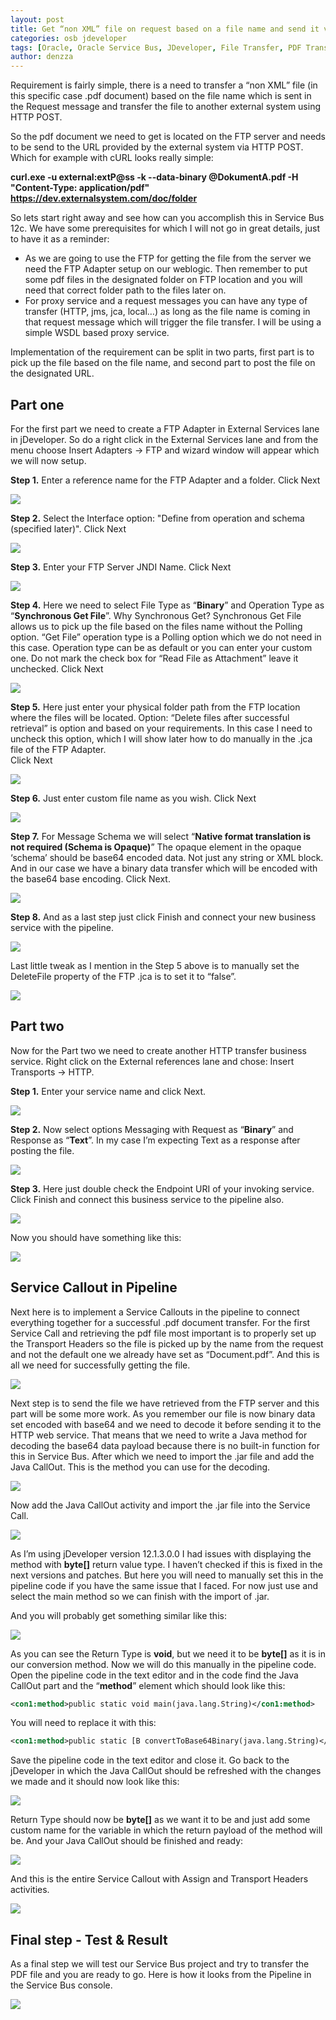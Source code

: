 ```yaml
---
layout: post
title: Get “non XML” file on request based on a file name and send it via HTTP POST with OSB 12c
categories: osb jdeveloper
tags: [Oracle, Oracle Service Bus, JDeveloper, File Transfer, PDF Transfer, Document Transfer by name, OSB 12c]
author: denzza
---
```


Requirement is fairly simple, there is a need to transfer a “non XML” file (in this specific case .pdf document) based on the file name which is sent in the Request message and transfer the file to another external system using HTTP POST. 

So the pdf document we need to get is located on the FTP server and needs to be send to the URL provided by the external system via HTTP POST. 
Which for example with cURL looks really simple:

**curl.exe -u external:extP@ss -k --data-binary @DokumentA.pdf -H "Content-Type: application/pdf" https://dev.externalsystem.com/doc/folder**

So lets start right away and see how can you accomplish this in Service Bus 12c. 
We have some prerequisites for which I will not go in great details, just to have it as a reminder:
 
+	As we are going to use the FTP for getting the file from the server we need the FTP Adapter setup on our weblogic. Then remember to put some pdf files in the designated folder on FTP location and you will need that correct folder path to the files later on. 
+	For proxy service and a request messages you can have any type of transfer (HTTP, jms, jca, local…) as long as the file name is coming in that request message which will trigger the file transfer. I will be using a simple WSDL based proxy service. 

Implementation of the requirement can be split in two parts, first part is to pick up the file based on the file name, and second part to post the file on the designated URL. 

Part one
--------------

For the first part we need to create a FTP Adapter in External Services lane in jDeveloper. So do a right click in the External Services lane and from the menu choose Insert Adapters -> FTP and wizard window will appear which we will now setup.

**Step 1.** Enter a reference name for the FTP Adapter and a folder. Click Next

![](/images/2017-03-27-Get-file-on-request-based-on-a-file-name-and-send-it-via-HTTP-POST-with-OSB-12c/FTPAdapter_1.jpg)


**Step 2.** Select the Interface option: "Define from operation and schema (specified later)". Click Next

![](/images/2017-03-27-Get-file-on-request-based-on-a-file-name-and-send-it-via-HTTP-POST-with-OSB-12c/FTPAdapter_2.jpg)


**Step 3.** Enter your FTP Server JNDI Name. Click Next

![](/images/2017-03-27-Get-file-on-request-based-on-a-file-name-and-send-it-via-HTTP-POST-with-OSB-12c/FTPAdapter_3.jpg)


**Step 4.** Here we need to select File Type as “**Binary**” and Operation Type as “**Synchronous Get File**”. 
Why Synchronous Get? Synchronous Get File allows us to pick up the file based on the files name without the Polling option. 
“Get File” operation type is a Polling option which we do not need in this case. 
Operation type can be as default or you can enter your custom one.
Do not mark the check box for “Read File as Attachment” leave it unchecked.
Click Next

![](/images/2017-03-27-Get-file-on-request-based-on-a-file-name-and-send-it-via-HTTP-POST-with-OSB-12c/FTPAdapter_4.jpg)


**Step 5.** Here just enter your physical folder path from the FTP location where the files will be located. Option: “Delete files after successful retrieval” is option and based on your requirements. In this case I need to uncheck this option, which I will show later how to do manually in the .jca file of the FTP Adapter.  
Click Next

![](/images/2017-03-27-Get-file-on-request-based-on-a-file-name-and-send-it-via-HTTP-POST-with-OSB-12c/FTPAdapter_5.jpg)


**Step 6.** Just enter custom file name as you wish. Click Next

![](/images/2017-03-27-Get-file-on-request-based-on-a-file-name-and-send-it-via-HTTP-POST-with-OSB-12c/FTPAdapter_6.jpg)


**Step 7.** For Message Schema we will select “**Native format translation is not required (Schema is Opaque)**” The opaque element in the opaque ‘schema’ should be base64 encoded data. Not just any string or XML block. And in our case we have a binary data transfer which will be encoded with the base64 base encoding.
Click Next.

![](/images/2017-03-27-Get-file-on-request-based-on-a-file-name-and-send-it-via-HTTP-POST-with-OSB-12c/FTPAdapter_7.jpg)


**Step 8.** And as a last step just click Finish and connect your new business service with the pipeline.

![](/images/2017-03-27-Get-file-on-request-based-on-a-file-name-and-send-it-via-HTTP-POST-with-OSB-12c/FTPAdapter_8.jpg)



Last little tweak as I mention in the Step 5 above is to manually set the DeleteFile property of the FTP .jca is to set it to “false”. 

![](/images/2017-03-27-Get-file-on-request-based-on-a-file-name-and-send-it-via-HTTP-POST-with-OSB-12c/jcaDeletFileProperty.jpg)

Part two
--------------

Now for the Part two we need to create another HTTP transfer business service. Right click on the External references lane and chose: Insert Transports -> HTTP.

**Step 1.** Enter your service name and click Next.

![](/images/2017-03-27-Get-file-on-request-based-on-a-file-name-and-send-it-via-HTTP-POST-with-OSB-12c/SendFilesHTTP_1.jpg)


**Step 2.** Now select options Messaging with Request as “**Binary**” and Response as “**Text**”. In my case I’m expecting Text as a response after posting the file. 

![](/images/2017-03-27-Get-file-on-request-based-on-a-file-name-and-send-it-via-HTTP-POST-with-OSB-12c/SendFilesHTTP_2.jpg)

**Step 3.** Here just double check the Endpoint URI of your invoking service. Click Finish and connect this business service to the pipeline also.

![](/images/2017-03-27-Get-file-on-request-based-on-a-file-name-and-send-it-via-HTTP-POST-with-OSB-12c/SendFilesHTTP_3.jpg)


Now you should have something like this:

![](/images/2017-03-27-Get-file-on-request-based-on-a-file-name-and-send-it-via-HTTP-POST-with-OSB-12c/OSBProject.jpg)


Service Callout in Pipeline
--------------

Next here is to implement a Service Callouts in the pipeline to connect everything together for a successful .pdf document transfer. 
For the first Service Call and retrieving the pdf file most important is to properly set up the Transport Headers so the file is picked up by the name from the request and not the default one we already have set as “Document.pdf”. And this is all we need for successfully getting the file. 

![](/images/2017-03-27-Get-file-on-request-based-on-a-file-name-and-send-it-via-HTTP-POST-with-OSB-12c/TransportHeaders.jpg)



Next step is to send the file we have retrieved from the FTP server and this part will be some more work. As you remember our file is now binary data set encoded with base64 and we need to decode it before sending it to the HTTP web service. That means that we need to write a Java method for decoding the base64 data payload because there is no built-in function for this in Service Bus. After which we need to import the .jar file and add the Java CallOut. This is the method you can use for the decoding.

![](/images/2017-03-27-Get-file-on-request-based-on-a-file-name-and-send-it-via-HTTP-POST-with-OSB-12c/JavaConversionBase64.jpg)


Now add the Java CallOut activity and import the .jar file into the Service Call.

![](/images/2017-03-27-Get-file-on-request-based-on-a-file-name-and-send-it-via-HTTP-POST-with-OSB-12c/JavaConversionjarImport.jpg)

As I’m using jDeveloper version 12.1.3.0.0 I had issues with displaying the method with **byte[]** return value type. I haven’t checked if this is fixed in the next versions and patches. But here you will need to manually set this in the pipeline code if you have the same issue that I faced. For now just use and select the main method so we can finish with the import of .jar.

And you will probably get something similar like this:

![](/images/2017-03-27-Get-file-on-request-based-on-a-file-name-and-send-it-via-HTTP-POST-with-OSB-12c/JavaCallOut_1.jpg)

As you can see the Return Type is **void**, but we need it to be **byte[]** as it is in our conversion method. Now we will do this manually in the pipeline code. Open the pipeline code in the text editor and in the code find the Java CallOut part and the “**method**” element which should look like this:

```xml
<con1:method>public static void main(java.lang.String)</con1:method>
```

You will need to replace it with this:

```xml
<con1:method>public static [B convertToBase64Binary(java.lang.String)</con1:method>
```

Save the pipeline code in the text editor and close it. Go back to the jDeveloper in which the Java CallOut should be refreshed with the changes we made and it should now look like this:

![](/images/2017-03-27-Get-file-on-request-based-on-a-file-name-and-send-it-via-HTTP-POST-with-OSB-12c/JavaCallOut_2.jpg)


Return Type should now be **byte[]** as we want it to be and just add some custom name for the variable in which the return payload of the method will be. And your Java CallOut should be finished and ready:

![](/images/2017-03-27-Get-file-on-request-based-on-a-file-name-and-send-it-via-HTTP-POST-with-OSB-12c/JavaCallOut_3.jpg)



And this is the entire Service Callout with Assign and Transport Headers activities.

![](/images/2017-03-27-Get-file-on-request-based-on-a-file-name-and-send-it-via-HTTP-POST-with-OSB-12c/SendFileStage.jpg)

Final step - Test & Result
--------------

As a final step we will test our Service Bus project and try to transfer the PDF file and you are ready to go. Here is how it looks from the Pipeline in the Service Bus console. 

![](/images/2017-03-27-Get-file-on-request-based-on-a-file-name-and-send-it-via-HTTP-POST-with-OSB-12c/FileTransferResult.jpg)



[1]: http://www.darkroastedblend.com/2007/01/stars-planets-scale-comparison.html
[2]: http://www.complex.com/pop-culture/2013/04/gallery-babies-using-technology/9
[3]: http://www.thatjeffsmith.com/data-modeling/
[4]: http://docs.oracle.com/cd/E37547_01/tutorials/tut_ide/tut_ide.html
[5]: http://www.quickmeme.com/meme/3rkpgw
